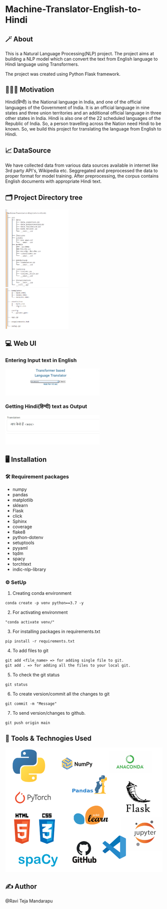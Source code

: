 # Machine-Translator-English-to-Hindi

## 🪄 About
This is a Natural Language Processing(NLP) project. The project aims at building a NLP model which can convert the text from English language to Hindi language using Transformers.

The project was created using Python Flask framework.

## 🏋🏻‍♂️ Motivation
Hindi(हिन्दी) is the National language in India, and one of the official languages of the Government of India. It is an official language in nine states and three union territories and an additional official language in three other states in India. Hindi is also one of the 22 scheduled languages of the Republic of India.
So, a person travelling across the Nation need Hindi to be known. So, we build this project for translating the language from English to Hindi.

## 📈 DataSource

We have collected data from various data sources available in internet like 3rd party API's, Wikipedia etc. Seggregated and preprocessed the data to proper format for model training. After preprocessing, the corpus contains English documents with appropriate Hindi text.

## 🗂️ Project Directory tree

<a><img src='Directorytree-1.png' width="40%" height="50%"></a><br>
<a><img src='Directorytree-2.png' width="40%" height="50%"></a>

## 💻 Web UI

### Entering Input text in English
<a><img src='img_1.png' width="60%" height="45%"></a>

### Getting Hindi(हिन्दी) text as Output

<a><img src='img_2.png' width="60%" height="45%"></a>


## 🖥️ Installation

### 🛠️ Requirement packages
* numpy  
* pandas
* matplotlib
* sklearn
* Flask
* click
* Sphinx
* coverage
* flake8
* python-dotenv
* setuptools
* pyyaml
* tqdm
* spacy
* torchtext
* indic-nlp-library

### ⚙️ SetUp

1. Creating conda environment
 ``` 
 conda create -p venv python==3.7 -y 
 ```

2. For activating environment
```
"conda activate venv/"
```
3. For installing packages in requirements.txt
```
pip install -r requirements.txt
```

4. To add files to git
```
git add <file_name> => for adding single file to git.
git add . => for adding all the files to your local git.
```
5. To check the git status
```
git status
```
6. To create version/commit all the changes to git

```
git commit -m "Message"
```
7. To send version/changes to github.
```
git push origin main
```

## 🦾 Tools & Technogies Used

![Technologies used](tools.png)

## ✍️ Author

@Ravi Teja Mandarapu
